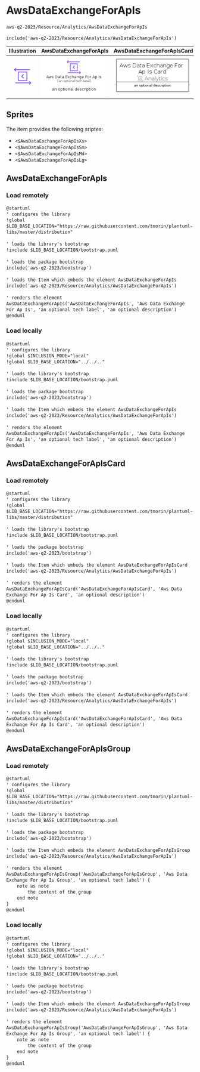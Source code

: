 # AwsDataExchangeForApIs


```text
aws-q2-2023/Resource/Analytics/AwsDataExchangeForApIs
```

```text
include('aws-q2-2023/Resource/Analytics/AwsDataExchangeForApIs')
```



| Illustration | AwsDataExchangeForApIs | AwsDataExchangeForApIsCard | AwsDataExchangeForApIsGroup |
| :---: | :---: | :---: | :---: |
| ![illustration for Illustration](../../../aws-q2-2023/Resource/Analytics/AwsDataExchangeForApIs.png) | ![illustration for AwsDataExchangeForApIs](../../../aws-q2-2023/Resource/Analytics/AwsDataExchangeForApIs.Local.png) | ![illustration for AwsDataExchangeForApIsCard](../../../aws-q2-2023/Resource/Analytics/AwsDataExchangeForApIsCard.Local.png) | ![illustration for AwsDataExchangeForApIsGroup](../../../aws-q2-2023/Resource/Analytics/AwsDataExchangeForApIsGroup.Local.png) |



## Sprites
The item provides the following sriptes:

- `<$AwsDataExchangeForApIsXs>`
- `<$AwsDataExchangeForApIsSm>`
- `<$AwsDataExchangeForApIsMd>`
- `<$AwsDataExchangeForApIsLg>`





## AwsDataExchangeForApIs

### Load remotely
```plantuml
@startuml
' configures the library
!global $LIB_BASE_LOCATION="https://raw.githubusercontent.com/tmorin/plantuml-libs/master/distribution"

' loads the library's bootstrap
!include $LIB_BASE_LOCATION/bootstrap.puml

' loads the package bootstrap
include('aws-q2-2023/bootstrap')

' loads the Item which embeds the element AwsDataExchangeForApIs
include('aws-q2-2023/Resource/Analytics/AwsDataExchangeForApIs')

' renders the element
AwsDataExchangeForApIs('AwsDataExchangeForApIs', 'Aws Data Exchange For Ap Is', 'an optional tech label', 'an optional description')
@enduml
```

### Load locally
```plantuml
@startuml
' configures the library
!global $INCLUSION_MODE="local"
!global $LIB_BASE_LOCATION="../../.."

' loads the library's bootstrap
!include $LIB_BASE_LOCATION/bootstrap.puml

' loads the package bootstrap
include('aws-q2-2023/bootstrap')

' loads the Item which embeds the element AwsDataExchangeForApIs
include('aws-q2-2023/Resource/Analytics/AwsDataExchangeForApIs')

' renders the element
AwsDataExchangeForApIs('AwsDataExchangeForApIs', 'Aws Data Exchange For Ap Is', 'an optional tech label', 'an optional description')
@enduml
```

## AwsDataExchangeForApIsCard

### Load remotely
```plantuml
@startuml
' configures the library
!global $LIB_BASE_LOCATION="https://raw.githubusercontent.com/tmorin/plantuml-libs/master/distribution"

' loads the library's bootstrap
!include $LIB_BASE_LOCATION/bootstrap.puml

' loads the package bootstrap
include('aws-q2-2023/bootstrap')

' loads the Item which embeds the element AwsDataExchangeForApIsCard
include('aws-q2-2023/Resource/Analytics/AwsDataExchangeForApIs')

' renders the element
AwsDataExchangeForApIsCard('AwsDataExchangeForApIsCard', 'Aws Data Exchange For Ap Is Card', 'an optional description')
@enduml
```

### Load locally
```plantuml
@startuml
' configures the library
!global $INCLUSION_MODE="local"
!global $LIB_BASE_LOCATION="../../.."

' loads the library's bootstrap
!include $LIB_BASE_LOCATION/bootstrap.puml

' loads the package bootstrap
include('aws-q2-2023/bootstrap')

' loads the Item which embeds the element AwsDataExchangeForApIsCard
include('aws-q2-2023/Resource/Analytics/AwsDataExchangeForApIs')

' renders the element
AwsDataExchangeForApIsCard('AwsDataExchangeForApIsCard', 'Aws Data Exchange For Ap Is Card', 'an optional description')
@enduml
```

## AwsDataExchangeForApIsGroup

### Load remotely
```plantuml
@startuml
' configures the library
!global $LIB_BASE_LOCATION="https://raw.githubusercontent.com/tmorin/plantuml-libs/master/distribution"

' loads the library's bootstrap
!include $LIB_BASE_LOCATION/bootstrap.puml

' loads the package bootstrap
include('aws-q2-2023/bootstrap')

' loads the Item which embeds the element AwsDataExchangeForApIsGroup
include('aws-q2-2023/Resource/Analytics/AwsDataExchangeForApIs')

' renders the element
AwsDataExchangeForApIsGroup('AwsDataExchangeForApIsGroup', 'Aws Data Exchange For Ap Is Group', 'an optional tech label') {
    note as note
        the content of the group
    end note
}
@enduml
```

### Load locally
```plantuml
@startuml
' configures the library
!global $INCLUSION_MODE="local"
!global $LIB_BASE_LOCATION="../../.."

' loads the library's bootstrap
!include $LIB_BASE_LOCATION/bootstrap.puml

' loads the package bootstrap
include('aws-q2-2023/bootstrap')

' loads the Item which embeds the element AwsDataExchangeForApIsGroup
include('aws-q2-2023/Resource/Analytics/AwsDataExchangeForApIs')

' renders the element
AwsDataExchangeForApIsGroup('AwsDataExchangeForApIsGroup', 'Aws Data Exchange For Ap Is Group', 'an optional tech label') {
    note as note
        the content of the group
    end note
}
@enduml
```

